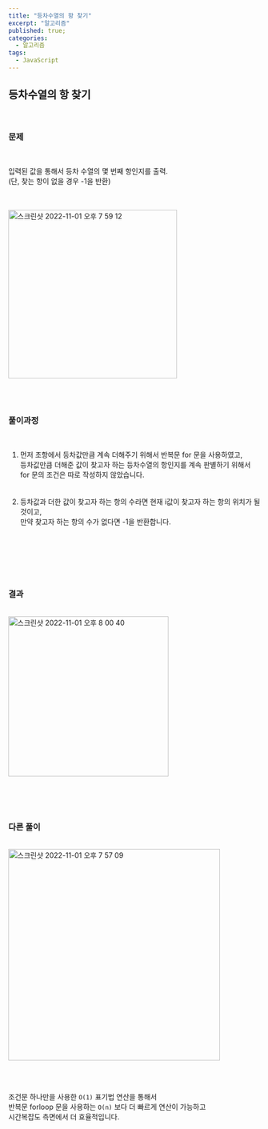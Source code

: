 ```yaml
---
title: "등차수열의 항 찾기"
excerpt: "알고리즘"
published: true;
categories:
  - 알고리즘
tags:
  - JavaScript
---
```


## 등차수열의 항 찾기

<br>

### 문제

<br>
<p>입력된 값을 통해서 등차 수열의 몇 번째 항인지를 출력.<br>
(단, 찾는 항이 없을 경우 -1을 반환)</p>
<br><br>

<img style="margin: auto 0" width="337" alt="스크린샷 2022-11-01 오후 7 59 12" src="https://user-images.githubusercontent.com/76745621/199218604-eab63efc-33a8-4b9f-b3db-23e0f46c8c43.png">

<br><br>

### 풀이과정

<br>
<ol>
  <li style='word-break: keep-all;'>
    먼저 초항에서 등차값만큼 계속 더해주기 위해서 반복문 for 문을 사용하였고,<br>
    등차값만큼 더해준 값이 찾고자 하는 등차수열의 항인지를 계속 판별하기 위해서 for 문의 조건은 따로 작성하지 않았습니다.  
  </li>
  <br><br>
  <li style='word-break: keep-all;'>
    등차값과 더한 값이 찾고자 하는 항의 수라면 현재 i값이 찾고자 하는 항의 위치가 될 것이고,<br>
    만약 찾고자 하는 항의 수가 없다면 -1을 반환합니다.
  </li>
  <br><br>
</ol>

<br><br><br>

### 결과

<br>
<img style="margin: auto 0" width="320" alt="스크린샷 2022-11-01 오후 8 00 40" src="https://user-images.githubusercontent.com/76745621/199218799-4351f53d-ab54-4647-ae4d-632740353b52.png">

<br><br><br>

### 다른 풀이

<br>

<img style="margin: auto 0" width="423" alt="스크린샷 2022-11-01 오후 7 57 09" src="https://user-images.githubusercontent.com/76745621/199218347-4af61861-be48-4771-930c-48921a85fa62.png">

<br><br>

조건문 하나만을 사용한 `O(1)` 표기법 연산을 통해서<br>
반복문 forloop 문을 사용하는 `O(n)` 보다 더 빠르게 연산이 가능하고<br>
시간복잡도 측면에서 더 효율적입니다.

